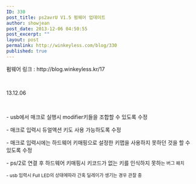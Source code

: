 ```yaml
---
ID: 330
post_title: ps2avrU V1.5 펌웨어 업데이트
author: showjean
post_date: 2013-12-06 04:50:55
post_excerpt: ""
layout: post
permalink: http://winkeyless.com/blog/330
published: true
---
```

<p>펌웨어 링크 : http://blog.winkeyless.kr/17</p><p><br /></p><p>13.12.06</p><p><br /></p><p>-&nbsp;usb에서 매크로 실행시 modifier키들을 조합할 수 있도록 수정</p><p>-&nbsp;매크로 입력시 듀얼액션 키도 사용 가능하도록 수정</p><p>-&nbsp;매크로 입력시에는 하드웨어 키매핑으로 설정한 키맵을 사용하지 못하던 것을 할 수 있도록 수정</p><p>-&nbsp;ps/2로 연결 후 하드웨어 키매핑시 키코드가 없는 키를 인식하지 못하<span style="background-color: transparent; font-size: 9pt; line-height: 1.5;">는 버그 패치</span></p><p><span style="background-color: transparent; font-size: 9pt; line-height: 1.5;">- usb 입력시 Full LED의 상태에따라 간혹 딜레이가 생기는 경우 관찰 중</span></p>